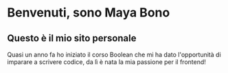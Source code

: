# Benvenuti, sono Maya Bono
## Questo è il mio sito personale

Quasi un anno fa ho iniziato il corso Boolean che mi ha dato l'opportunità di imparare a scrivere codice, da lì è nata la mia passione per il frontend! 